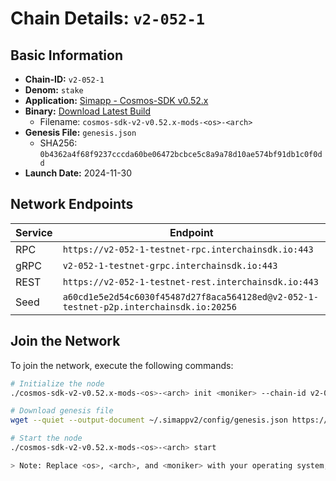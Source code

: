 # Chain Details: `v2-052-1`

## Basic Information

- **Chain-ID:** `v2-052-1`
- **Denom:** `stake`
- **Application:** [Simapp - Cosmos-SDK v0.52.x](https://github.com/cosmos/cosmos-sdk/tree/release/v0.52.x/simapp)
- **Binary:** [Download Latest Build](https://github.com/cosmos/nightly-stack/actions/workflows/nightlies-scheduled.yaml)
  - Filename: `cosmos-sdk-v2-v0.52.x-mods-<os>-<arch>`
- **Genesis File:** `genesis.json`
  - SHA256: `0b4362a4f68f9237cccda60be06472bcbce5c8a9a78d10ae574bf91db1c0f0dd`
- **Launch Date:** 2024-11-30

## Network Endpoints

| Service | Endpoint                                                                               |
| ------- | -------------------------------------------------------------------------------------- |
| RPC     | `https://v2-052-1-testnet-rpc.interchainsdk.io:443`                                    |
| gRPC    | `v2-052-1-testnet-grpc.interchainsdk.io:443`                                           |
| REST    | `https://v2-052-1-testnet-rest.interchainsdk.io:443`                                   |
| Seed    | `a60cd1e5e2d54c6030f45487d27f8aca564128ed@v2-052-1-testnet-p2p.interchainsdk.io:20256` |

## Join the Network

To join the network, execute the following commands:

```bash
# Initialize the node
./cosmos-sdk-v2-v0.52.x-mods-<os>-<arch> init <moniker> --chain-id v2-052-1

# Download genesis file
wget --quiet --output-document ~/.simappv2/config/genesis.json https://raw.githubusercontent.com/cosmos/nightly-stack/refs/heads/main/short-lived-testnets/v2-052-1/genesis.json

# Start the node
./cosmos-sdk-v2-v0.52.x-mods-<os>-<arch> start

> Note: Replace <os>, <arch>, and <moniker> with your operating system, architecture, and desired node name respectively.
```

